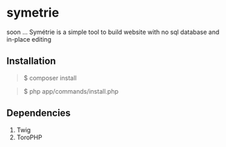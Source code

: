 symetrie
========

soon ... Symétrie is a simple tool to build website with no sql database and in-place editing

## Installation
> $ composer install

> $ php app/commands/install.php

## Dependencies
1. Twig
2. ToroPHP
